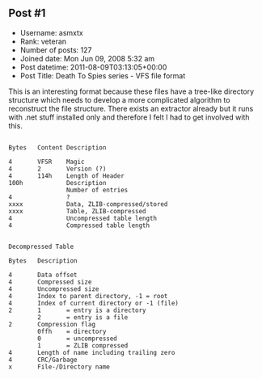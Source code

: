 ## Post #1
- Username: asmxtx
- Rank: veteran
- Number of posts: 127
- Joined date: Mon Jun 09, 2008 5:32 am
- Post datetime: 2011-08-09T03:13:05+00:00
- Post Title: Death To Spies series - VFS file format

This is an interesting format because these files have a tree-like directory structure which needs to develop a more complicated algorithm to reconstruct the file structure.
There exists an extractor already but it runs with .net stuff installed only and therefore I felt I had to get involved with this.

```

Bytes	Content	Description

4		VFSR	Magic
4		2		Version (?)
4		114h	Length of Header
100h			Description
				Number of entries
4				?
xxxx			Data, ZLIB-compressed/stored
xxxx			Table, ZLIB-compressed
4				Uncompressed table length
4				Compressed table length


Decompressed Table

Bytes	Description

4		Data offset
4		Compressed size
4		Uncompressed size
4		Index to parent directory, -1 = root
4		Index of current directory or -1 (file)
2		1 		= entry is a directory
		2		= entry is a file
2		Compression flag
		0ffh	= directory
		0		= uncompressed
		1		= ZLIB compressed
4		Length of name including trailing zero
4		CRC/Garbage
x		File-/Directory name

```
